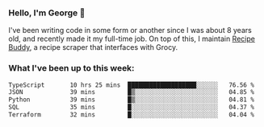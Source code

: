 ### Hello, I'm George 👋

I've been writing code in some form or another since I was about 8 years old, and recently made it my full-time job. On top of this, I maintain [Recipe Buddy](https://github.com/georgegebbett/recipe-buddy), a recipe scraper that interfaces with Grocy.  

<!--
**georgegebbett/georgegebbett** is a ✨ _special_ ✨ repository because its `README.md` (this file) appears on your GitHub profile.

Here are some ideas to get you started:

- 🔭 I’m currently working on ...
- 🌱 I’m currently learning ...
- 👯 I’m looking to collaborate on ...
- 🤔 I’m looking for help with ...
- 💬 Ask me about ...
- 📫 How to reach me: ...
- 😄 Pronouns: ...
- ⚡ Fun fact: ...
-->

### What I've been up to this week:
<!--START_SECTION:waka-->

```txt
TypeScript       10 hrs 25 mins  ███████████████████░░░░░░   76.56 %
JSON             39 mins         █▒░░░░░░░░░░░░░░░░░░░░░░░   04.85 %
Python           39 mins         █▒░░░░░░░░░░░░░░░░░░░░░░░   04.81 %
SQL              35 mins         █░░░░░░░░░░░░░░░░░░░░░░░░   04.37 %
Terraform        32 mins         █░░░░░░░░░░░░░░░░░░░░░░░░   04.04 %
```

<!--END_SECTION:waka-->

